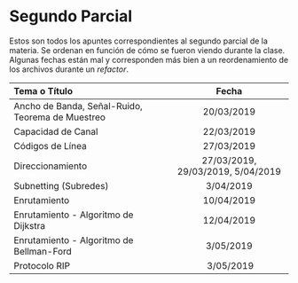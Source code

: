 # Segundo Parcial

Estos son todos los apuntes correspondientes al segundo parcial de la materia. Se ordenan en función de cómo se fueron viendo durante la clase. Algunas fechas están mal y corresponden más bien a un reordenamiento de los archivos durante un _refactor_.

| Tema o Título                                    |               Fecha               |
| :----------------------------------------------- | :-------------------------------: |
| Ancho de Banda, Señal-Ruido, Teorema de Muestreo |            20/03/2019             |
| Capacidad de Canal                               |            22/03/2019             |
| Códigos de Línea                                 |            27/03/2019             |
| Direccionamiento                                 | 27/03/2019, 29/03/2019, 5/04/2019 |
| Subnetting (Subredes)                            |             3/04/2019             |
| Enrutamiento                                     |            10/04/2019             |
| Enrutamiento - Algoritmo de Dijkstra             |            12/04/2019             |
| Enrutamiento - Algoritmo de Bellman-Ford         |             3/05/2019             |
| Protocolo RIP                                    |             3/05/2019             |
